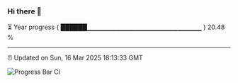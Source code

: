 ### Hi there 👋

⏳ Year progress { ██████▁▁▁▁▁▁▁▁▁▁▁▁▁▁▁▁▁▁▁▁▁▁▁▁ } 20.48 %

---

⏰ Updated on Sun, 16 Mar 2025 18:13:33 GMT

![Progress Bar CI](https://github.com/Shyam-Makwana/GitHub-Actions-Demo/workflows/Progress%20Bar%20CI/badge.svg)
